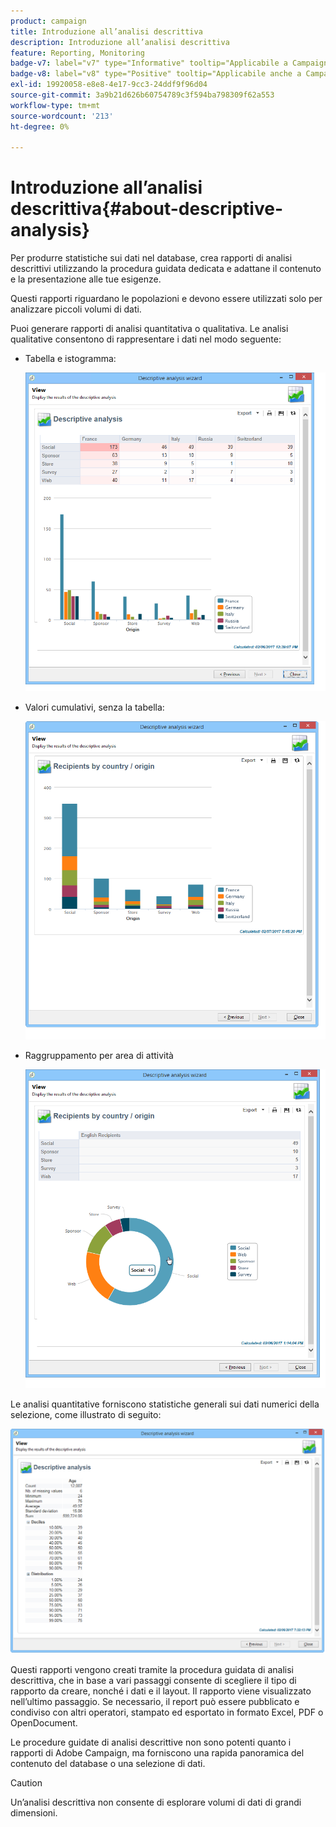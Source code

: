 ```yaml
---
product: campaign
title: Introduzione all’analisi descrittiva
description: Introduzione all’analisi descrittiva
feature: Reporting, Monitoring
badge-v7: label="v7" type="Informative" tooltip="Applicabile a Campaign Classic v7"
badge-v8: label="v8" type="Positive" tooltip="Applicabile anche a Campaign v8"
exl-id: 19920058-e8e8-4e17-9cc3-24ddf9f96d04
source-git-commit: 3a9b21d626b60754789c3f594ba798309f62a553
workflow-type: tm+mt
source-wordcount: '213'
ht-degree: 0%

---
```


# Introduzione all’analisi descrittiva{#about-descriptive-analysis}



Per produrre statistiche sui dati nel database, crea rapporti di analisi descrittivi utilizzando la procedura guidata dedicata e adattane il contenuto e la presentazione alle tue esigenze.

Questi rapporti riguardano le popolazioni e devono essere utilizzati solo per analizzare piccoli volumi di dati.

Puoi generare rapporti di analisi quantitativa o qualitativa. Le analisi qualitative consentono di rappresentare i dati nel modo seguente:

* Tabella e istogramma:

  ![](assets/reporting_descriptive_sample_1.png)

* Valori cumulativi, senza la tabella:

  ![](assets/reporting_descriptive_sample_3.png)

* Raggruppamento per area di attività

  ![](assets/reporting_descriptive_sample_2.png)

Le analisi quantitative forniscono statistiche generali sui dati numerici della selezione, come illustrato di seguito:

![](assets/reporting_descriptive_quantitative_sample.png)

Questi rapporti vengono creati tramite la procedura guidata di analisi descrittiva, che in base a vari passaggi consente di scegliere il tipo di rapporto da creare, nonché i dati e il layout. Il rapporto viene visualizzato nell’ultimo passaggio. Se necessario, il report può essere pubblicato e condiviso con altri operatori, stampato ed esportato in formato Excel, PDF o OpenDocument.

Le procedure guidate di analisi descrittive non sono potenti quanto i rapporti di Adobe Campaign, ma forniscono una rapida panoramica del contenuto del database o una selezione di dati.

>[!CAUTION]
>
>Un’analisi descrittiva non consente di esplorare volumi di dati di grandi dimensioni.

